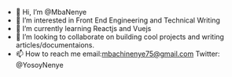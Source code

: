- 👋 Hi, I’m @MbaNenye
- 👀 I’m interested in Front End Engineering and Technical Writing 
- 🌱 I’m currently learning Reactjs and Vuejs 
- 💞️ I’m looking to collaborate on building cool projects and writing articles/documentaions. 
- 📫 How to reach me email:mbachinenye75@gmail.com 
Twitter: @YosoyNenye

<!---
MbaNenye/MbaNenye is a ✨ special ✨ repository because its `README.md` (this file) appears on your GitHub profile.
You can click the Preview link to take a look at your changes.
--->
